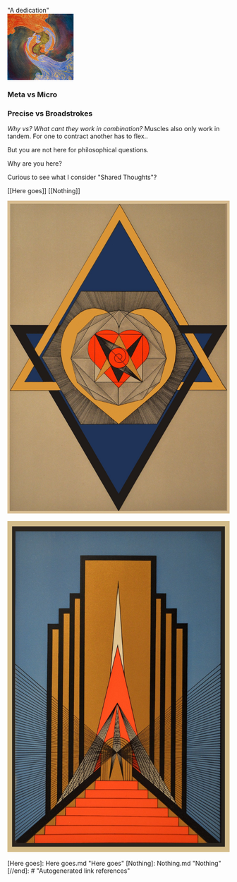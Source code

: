 "A dedication"
<br>
<img src="attachments/SSF.jpg" width=150 align="center">
<br>

### Meta vs Micro
### Precise vs Broadstrokes

_Why vs? What cant they work in combination?_
Muscles also only work in tandem. For one to contract another has to flex..

But you are not here for philosophical questions.

Why are you here?

Curious to see what I consider "Shared Thoughts"?

[[Here goes]]
[[Nothing]]

![](attachments/2021-03-02-22-24-14.png)

![](attachments/151941726_10159394021590337_6449182029974625423_o.jpg)


[//begin]: # "Autogenerated link references for markdown compatibility"
[Here goes]: Here goes.md "Here goes"
[Nothing]: Nothing.md "Nothing"
[//end]: # "Autogenerated link references"